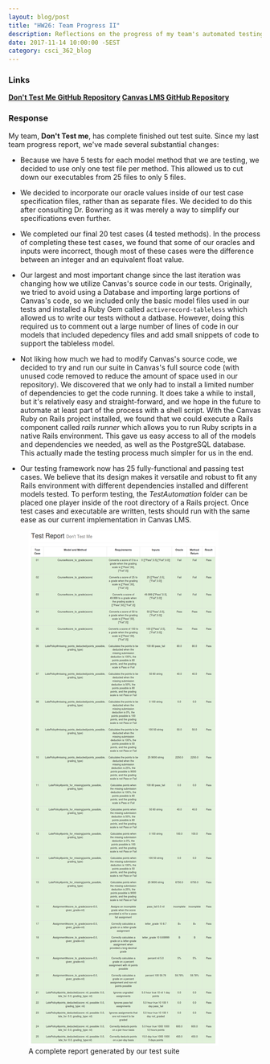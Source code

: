 ```yaml
---
layout: blog/post
title: "HW26: Team Progress II"
description: Reflections on the progress of my team's automated testing framework project for Canvas LMS.
date: 2017-11-14 10:00:00 -5EST
category: csci_362_blog
---
```


### Links
<strong>
  <a href="https://github.com/CSCI-362-02-2017/Don-t-Test-Me" target="_blank" class="underline-link">Don't Test Me GitHub Repository</a>
</strong>

<strong>
  <a href="https://github.com/instructure/canvas-lms" target="_blank" class="underline-link">Canvas LMS GitHub Repository</a>
</strong>

### Response
My team, **Don't Test me**, has complete finished out test suite. Since my last team progress report, we've made several substantial changes:

* Because we have 5 tests for each model method that we are testing, we decided to use only one test file per method. This allowed us to cut down our executables from 25 files to only 5 files.

* We decided to incorporate our oracle values inside of our test case specification files, rather than as separate files. We decided to do this after consulting Dr. Bowring as it was merely a way to simplify our specifications even further.

* We completed our final 20 test cases (4 tested methods). In the process of completing these test cases, we found that some of our oracles and inputs were incorrect, though most of these cases were the difference between an integer and an equivalent float value.

* Our largest and most important change since the last iteration was changing how we utilize Canvas's source code in our tests. Originally, we tried to avoid using a Database and importing large portions of Canvas's code, so we included only the basic model files used in our tests and installed a Ruby Gem called `activerecord-tableless` which allowed us to write our tests without a datbase. However, doing this required us to comment out a large number of lines of code in our models that included depedency files and add small snippets of code to support the tableless model.

* Not liking how much we had to modify Canvas's source code, we decided to try and run our suite in Canvas's full source code (with unused code removed to reduce the amount of space used in our repository). We discovered that we only had to install a limited number of dependencies to get the code running. It does take a while to install, but it's relatively easy and straight-forward, and we hope in the future to automate at least part of the process with a shell script. With the Canvas Ruby on Rails project installed, we found that we could execute a Rails component called _rails runner_ which allows you to run Ruby scripts in a native Rails environment. This gave us easy access to all of the models and dependencies we needed, as well as the PostgreSQL database. This actually made the testing process much simpler for us in the end.

* Our testing framework now has 25 fully-functional and passing test cases. We believe that its design makes it versatile and robust to fit any Rails environment with different dependencies installed and different models tested. To perform testing, the _TestAutomation_ folder can be placed one player inside of the root directory of a Rails project. Once test cases and executable are written, tests should run with the same ease as our current implementation in Canvas LMS.

<figure class="figure">
  <img src="/assets/images/blog/csci_362_blog/hw26_report.png" class="figure-img img-fluid w-100" alt="HW26 - Full Test Report">
  <figcaption class="text-center">A complete report generated by our test suite</figcaption>
</figure>
